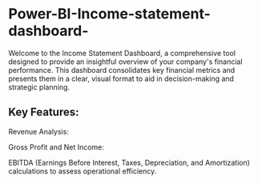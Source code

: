 # Power-BI-Income-statement-dashboard-
Welcome to the Income Statement Dashboard, a comprehensive tool designed to provide an insightful overview of your company's financial performance. This dashboard consolidates key financial metrics and presents them in a clear, visual format to aid in decision-making and strategic planning.

## Key Features:

Revenue Analysis:

Gross Profit and Net Income:



EBITDA (Earnings Before Interest, Taxes, Depreciation, and Amortization) calculations to assess operational efficiency.


